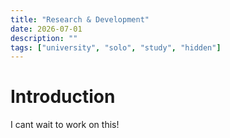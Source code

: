 ```yaml
---
title: "Research & Development"
date: 2026-07-01
description: ""
tags: ["university", "solo", "study", "hidden"]
---
```


# Introduction

I cant wait to work on this!